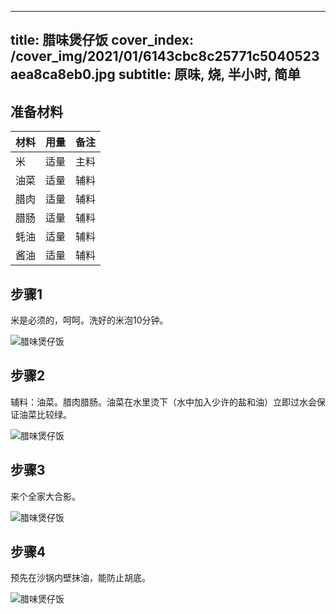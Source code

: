 
---
title: 腊味煲仔饭
cover_index: /cover_img/2021/01/6143cbc8c25771c5040523aea8ca8eb0.jpg
subtitle: 原味, 烧, 半小时, 简单
---

## 准备材料

| 材料     | 用量 | 备注|
| ------- | ----- | --- |
| 米 | 适量| 主料 |
| 油菜 | 适量| 辅料 |
| 腊肉 | 适量| 辅料 |
| 腊肠 | 适量| 辅料 |
| 蚝油 | 适量| 辅料 |
| 酱油 | 适量| 辅料 |

## 步骤1

米是必须的，呵呵。洗好的米泡10分钟。

![腊味煲仔饭](https://i8.meishichina.com/attachment/recipe/201010/201010201344361.JPG?x-oss-process=style/p320) 

## 步骤2

辅料：油菜。腊肉腊肠。油菜在水里烫下（水中加入少许的盐和油）立即过水会保证油菜比较绿。

![腊味煲仔饭](https://i8.meishichina.com/attachment/recipe/201010/201010201347004.JPG?x-oss-process=style/p320) 

## 步骤3

来个全家大合影。

![腊味煲仔饭](https://i8.meishichina.com/attachment/recipe/201010/201010201353316.JPG?x-oss-process=style/p320) 

## 步骤4

预先在沙锅内壁抹油，能防止胡底。

![腊味煲仔饭](https://i8.meishichina.com/attachment/recipe/201010/201010201356426.JPG?x-oss-process=style/p320) 

